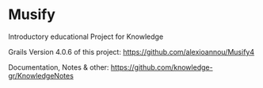 # Musify
Introductory educational Project for Knowledge

Grails Version 4.0.6 of this project: https://github.com/alexioannou/Musify4

Documentation, Notes & other: https://github.com/knowledge-gr/KnowledgeNotes
